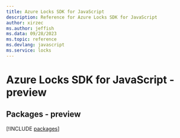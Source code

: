 ```yaml
---
title: Azure Locks SDK for JavaScript
description: Reference for Azure Locks SDK for JavaScript
author: xirzec
ms.author: jeffish
ms.data: 09/28/2023
ms.topic: reference
ms.devlang: javascript
ms.service: locks
---
```

# Azure Locks SDK for JavaScript - preview
## Packages - preview
[!INCLUDE [packages](locks-index.md)]